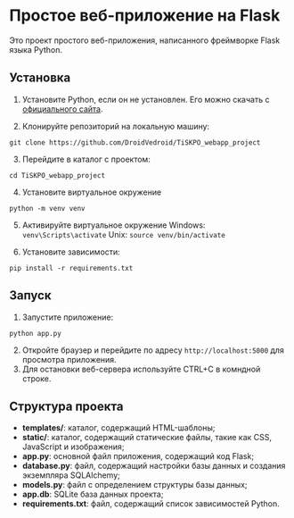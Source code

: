 
# Простое веб-приложение на Flask

Это проект простого веб-приложения, написанного фреймворке Flask языка Python.

## Установка

1. Установите Python, если он не установлен. Его можно скачать с [официального сайта](https://www.python.org/downloads/).

2. Клонируйте репозиторий на локальную машину:
```
git clone https://github.com/DroidVedroid/TiSKPO_webapp_project
```

3. Перейдите в каталог с проектом:
```
cd TiSKPO_webapp_project
```

4. Установите виртуальное окружение
```
python -m venv venv
```
5. Активируйте виртуальное окружение
	Windows: `venv\Scripts\activate`
	Unix: `source venv/bin/activate`

5. Установите зависимости:
```
pip install -r requirements.txt
```

## Запуск

1. Запустите приложение:
```
python app.py
```

2. Откройте браузер и перейдите по адресу `http://localhost:5000` для просмотра приложения.
3. Для остановки веб-сервера используйте CTRL+C в комндной строке.

## Структура проекта

- **templates/**: каталог, содержащий HTML-шаблоны;
- **static/**: каталог, содержащий статические файлы, такие как CSS, JavaScript и изображения;
- **app.py**: основной файл приложения, содержащий код Flask;
- **database.py**: файл, содержащий настройки базы данных и создания экземпляра SQLAlchemy;
- **models.py**: файл с определением структуры базы данных;
- **app.db**: SQLite база данных проекта;
- **requirements.txt**: файл, содержащий список зависимостей Python.




